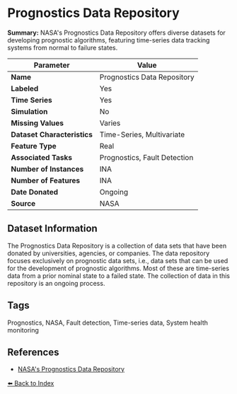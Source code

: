 # Prognostics Data Repository

**Summary:** NASA's Prognostics Data Repository offers diverse datasets for developing prognostic algorithms, featuring time-series data tracking systems from normal to failure states.

| Parameter | Value |
| --- | --- |
| **Name** | Prognostics Data Repository |
| **Labeled** | Yes |
| **Time Series** | Yes |
| **Simulation** | No |
| **Missing Values** | Varies |
| **Dataset Characteristics** | Time-Series, Multivariate |
| **Feature Type** | Real |
| **Associated Tasks** | Prognostics, Fault Detection |
| **Number of Instances** | INA |
| **Number of Features** | INA |
| **Date Donated** | Ongoing |
| **Source** | NASA |

## Dataset Information

The Prognostics Data Repository is a collection of data sets that have been donated by universities, agencies, or companies. The data repository focuses exclusively on prognostic data sets, i.e., data sets that can be used for the development of prognostic algorithms. Most of these are time-series data from a prior nominal state to a failed state. The collection of data in this repository is an ongoing process.

## Tags

Prognostics, NASA, Fault detection, Time-series data, System health monitoring

## References

- [NASA's Prognostics Data Repository](https://www.nasa.gov/intelligent-systems-division/discovery-and-systems-health/pcoe/pcoe-data-set-repository/)

[⬅️ Back to Index](../README.md)
